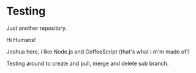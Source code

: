 # Testing
Just another repository. 

Hi Humans!

Joshua here, i like Node.js and CoffeeScript (that's what i m'm made of!)

Testing around to create and pull, merge and delete sub branch.
